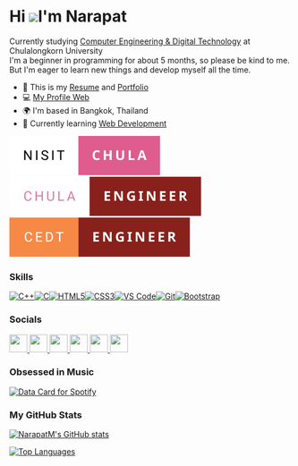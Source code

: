 Hi ![](https://user-images.githubusercontent.com/18350557/176309783-0785949b-9127-417c-8b55-ab5a4333674e.gif)I'm Narapat
===============================================================================================================================

Currently studying [Computer Engineering & Digital Technology](https://www.cp.eng.chula.ac.th/cedt) at Chulalongkorn University <br/>
I'm a beginner in programming for about 5 months, so please be kind to me.<br/>
But I'm eager to learn new things and develop myself all the time.

* 📄  This is my [Resume](https://drive.google.com/file/d/1_AEWwkRFjxdZ7COdrkdjiZW7MINm2RLg/view?usp=drive_link) and [Portfolio](https://drive.google.com/file/d/1z9QQq5dqu83rVqzJtqhrA_K-isA0_yWY/view?usp=drive_link)
* 💻  [My Profile Web](https://narapatm.github.io/Resume-PortWeb1/)
* 🌍  I'm based in Bangkok, Thailand
* 🧠  Currently learning [Web Development](https://www.udemy.com/course/the-complete-web-development-bootcamp/?couponCode=ST19MT121224) <br/>

![nisitchula](nisit-chula.svg)
![ChulaEngineer](chula-engineer.svg)
![CEDTbadge](cedt-engineer.svg)


### Skills

<p align="left">
<a href="https://docs.microsoft.com/en-us/cpp/?view=msvc-170" target="_blank" rel="noreferrer"><img src="https://raw.githubusercontent.com/danielcranney/readme-generator/main/public/icons/skills/cplusplus-colored.svg" width="36" height="36" alt="C++" /></a><a href="https://docs.microsoft.com/en-us/cpp/?view=msvc-170" target="_blank" rel="noreferrer"><img src="https://raw.githubusercontent.com/danielcranney/readme-generator/main/public/icons/skills/c-colored.svg" width="36" height="36" alt="C" /></a><a href="https://developer.mozilla.org/en-US/docs/Glossary/HTML5" target="_blank" rel="noreferrer"><img src="https://raw.githubusercontent.com/danielcranney/readme-generator/main/public/icons/skills/html5-colored.svg" width="36" height="36" alt="HTML5" /></a><a href="https://www.w3.org/TR/CSS/#css" target="_blank" rel="noreferrer"><img src="https://raw.githubusercontent.com/danielcranney/readme-generator/main/public/icons/skills/css3-colored.svg" width="36" height="36" alt="CSS3" /></a><a href="https://code.visualstudio.com/" target="_blank" rel="noreferrer"><img src="https://raw.githubusercontent.com/danielcranney/readme-generator/main/public/icons/skills/visualstudiocode.svg" width="36" height="36" alt="VS Code" /></a><a href="https://git-scm.com/" target="_blank" rel="noreferrer"><img src="https://raw.githubusercontent.com/danielcranney/readme-generator/main/public/icons/skills/git-colored.svg" width="36" height="36" alt="Git" /></a><a href="https://getbootstrap.com/" target="_blank" rel="noreferrer"><img src="https://raw.githubusercontent.com/danielcranney/readme-generator/main/public/icons/skills/bootstrap-colored.svg" width="36" height="36" alt="Bootstrap" /></a>
</p>

### Socials

<p align="left"> <a href="https://discord.com/users/m.samaa" target="_blank" rel="noreferrer"> <picture> <source media="(prefers-color-scheme: dark)" srcset="https://raw.githubusercontent.com/danielcranney/readme-generator/main/public/icons/socials/discord-dark.svg" /> <source media="(prefers-color-scheme: light)" srcset="https://raw.githubusercontent.com/danielcranney/readme-generator/main/public/icons/socials/discord.svg" /> <img src="https://raw.githubusercontent.com/danielcranney/readme-generator/main/public/icons/socials/discord.svg" width="32" height="32" /> </picture> </a> <a href="https://www.facebook.com/Narapat Piboonchaivanich" target="_blank" rel="noreferrer"> <picture> <source media="(prefers-color-scheme: dark)" srcset="https://raw.githubusercontent.com/danielcranney/readme-generator/main/public/icons/socials/facebook-dark.svg" /> <source media="(prefers-color-scheme: light)" srcset="https://raw.githubusercontent.com/danielcranney/readme-generator/main/public/icons/socials/facebook.svg" /> <img src="https://raw.githubusercontent.com/danielcranney/readme-generator/main/public/icons/socials/facebook.svg" width="32" height="32" /> </picture> </a> <a href="https://www.github.com/NarapatM" target="_blank" rel="noreferrer"> <picture> <source media="(prefers-color-scheme: dark)" srcset="https://raw.githubusercontent.com/danielcranney/readme-generator/main/public/icons/socials/github-dark.svg" /> <source media="(prefers-color-scheme: light)" srcset="https://raw.githubusercontent.com/danielcranney/readme-generator/main/public/icons/socials/github.svg" /> <img src="https://raw.githubusercontent.com/danielcranney/readme-generator/main/public/icons/socials/github.svg" width="32" height="32" /> </picture> </a> <a href="http://www.instagram.com/narapatsama" target="_blank" rel="noreferrer"> <picture> <source media="(prefers-color-scheme: dark)" srcset="https://raw.githubusercontent.com/danielcranney/readme-generator/main/public/icons/socials/instagram-dark.svg" /> <source media="(prefers-color-scheme: light)" srcset="https://raw.githubusercontent.com/danielcranney/readme-generator/main/public/icons/socials/instagram.svg" /> <img src="https://raw.githubusercontent.com/danielcranney/readme-generator/main/public/icons/socials/instagram.svg" width="32" height="32" /> </picture> </a> <a href="https://www.youtube.com/@silkn4634" target="_blank" rel="noreferrer"> <picture> <source media="(prefers-color-scheme: dark)" srcset="https://raw.githubusercontent.com/danielcranney/readme-generator/main/public/icons/socials/youtube-dark.svg" /> <source media="(prefers-color-scheme: light)" srcset="https://raw.githubusercontent.com/danielcranney/readme-generator/main/public/icons/socials/youtube.svg" /> <img src="https://raw.githubusercontent.com/danielcranney/readme-generator/main/public/icons/socials/youtube.svg" width="32" height="32" /> </picture> </a><a href="https://www.linkedin.com/in/narapat-piboonchaivanich-352914341/" target="_blank" rel="noreferrer"> <picture> <source media="(prefers-color-scheme: dark)" srcset="https://raw.githubusercontent.com/danielcranney/readme-generator/main/public/icons/socials/linkedin-dark.svg" /> <source media="(prefers-color-scheme: light)" srcset="https://raw.githubusercontent.com/danielcranney/readme-generator/main/public/icons/socials/linkedin.svg" /> <img src="https://raw.githubusercontent.com/danielcranney/readme-generator/main/public/icons/socials/linkedin.svg" width="32" height="32" /> </picture> </a></p>

### Obsessed in Music
[![Data Card for Spotify](https://data-card-for-spotify.herokuapp.com/api/card?user_id=21iclohamfmsuzadrcoemseey)](https://data-card-for-spotify.herokuapp.com/card?user_id=21iclohamfmsuzadrcoemseey)

### My GitHub Stats

<a href="http://www.github.com/NarapatM"><img src="https://github-readme-stats.vercel.app/api?username=NarapatM&show_icons=true&hide=&count_private=true&title_color=6366f1&text_color=ffffff&icon_color=3382ed&bg_color=22272e&hide_border=true&show_icons=true" alt="NarapatM's GitHub stats" /></a>

<a href="https://github.com/NarapatM" align="left"><img src="https://github-readme-stats.vercel.app/api/top-langs/?username=NarapatM&langs_count=10&title_color=6366f1&text_color=ffffff&icon_color=3382ed&bg_color=22272e&hide_border=true&locale=en&custom_title=Top%20%Languages" alt="Top Languages" /></a>
